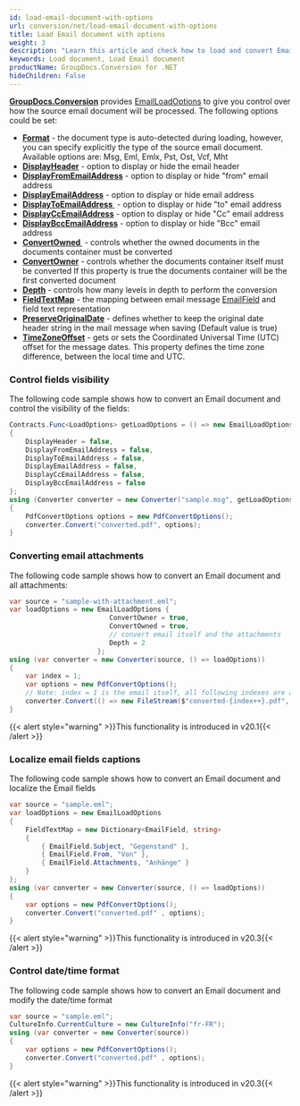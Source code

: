 ```yaml
---
id: load-email-document-with-options
url: conversion/net/load-email-document-with-options
title: Load Email document with options
weight: 3
description: "Learn this article and check how to load and convert Email documents with advanced options using GroupDocs.Conversion for .NET API."
keywords: Load document, Load Email document
productName: GroupDocs.Conversion for .NET
hideChildren: False
---
```

[**GroupDocs.Conversion**](https://products.groupdocs.com/conversion/net) provides [EmailLoadOptions](https://reference.groupdocs.com/conversion/net/groupdocs.conversion.options.load/emailloadoptions) to give you control over how the source email document will be processed. The following options could be set:

*   **[Format](https://reference.groupdocs.com/conversion/net/groupdocs.conversion.options.load/emailloadoptions/format)** - the document type is auto-detected during loading, however, you can specify explicitly the type of the source email document. Available options are: Msg, Eml, Emlx, Pst, Ost, Vcf, Mht 
*   **[DisplayHeader](https://reference.groupdocs.com/conversion/net/groupdocs.conversion.options.load/emailloadoptions/displayheader)** - option to display or hide the email header  
*   **[DisplayFromEmailAddress](https://reference.groupdocs.com/conversion/net/groupdocs.conversion.options.load/emailloadoptions/displayfromemailaddress)** - option to display or hide "from" email address
*   **[DisplayEmailAddress](https://reference.groupdocs.com/conversion/net/groupdocs.conversion.options.load/emailloadoptions/displayemailaddress)** - option to display or hide email address
*   [**DisplayToEmailAddress** ](https://reference.groupdocs.com/conversion/net/groupdocs.conversion.options.load/emailloadoptions/displaytoemailaddress) - option to display or hide "to" email address
*   **[DisplayCcEmailAddress](https://reference.groupdocs.com/conversion/net/groupdocs.conversion.options.load/emailloadoptions/displayccemailaddress)** - option to display or hide "Cc" email address
*   **[DisplayBccEmailAddress](https://reference.groupdocs.com/conversion/net/groupdocs.conversion.options.load/emailloadoptions/displaybccemailaddress)** - option to display or hide "Bcc" email address
*   **[ConvertOwned ](https://reference.groupdocs.com/conversion/net/groupdocs.conversion.options.load/emailloadoptions/convertowned)** - controls whether the owned documents in the documents container must be converted
*   **[ConvertOwner](https://reference.groupdocs.com/conversion/net/groupdocs.conversion.options.load/emailloadoptions/convertowner)** - controls whether the documents container itself must be converted If this property is true the documents container will be the first converted document
*   **[Depth](https://reference.groupdocs.com/conversion/net/groupdocs.conversion.options.load/emailloadoptions/depth)** - controls how many levels in depth to perform the conversion
*   **[FieldTextMap](https://reference.groupdocs.com/conversion/net/groupdocs.conversion.options.load/emailloadoptions/fieldtextmap)** - the mapping between email message [EmailField](https://reference.groupdocs.com/conversion/net/groupdocs.conversion.options.load/emailfield) and field text representation
*   **[PreserveOriginalDate](https://reference.groupdocs.com/conversion/net/groupdocs.conversion.options.load/emailloadoptions/preserveoriginaldate)** - defines whether to keep the original date header string in the mail message when saving (Default value is true)
*   **[TimeZoneOffset](https://reference.groupdocs.com/conversion/net/groupdocs.conversion.options.load/emailloadoptions/timezoneoffset)** - gets or sets the Coordinated Universal Time (UTC) offset for the message dates. This property defines the time zone difference, between the local time and UTC.

### Control fields visibility

The following code sample shows how to convert an Email document and control the visibility of the fields:

```csharp
Contracts.Func<LoadOptions> getLoadOptions = () => new EmailLoadOptions
{
    DisplayHeader = false,
    DisplayFromEmailAddress = false,
    DisplayToEmailAddress = false,
    DisplayEmailAddress = false,
    DisplayCcEmailAddress = false,
    DisplayBccEmailAddress = false
};
using (Converter converter = new Converter("sample.msg", getLoadOptions))
{
    PdfConvertOptions options = new PdfConvertOptions();
    converter.Convert("converted.pdf", options);
}
```

### Converting email attachments

The following code sample shows how to convert an Email document and all attachments:

```csharp
var source = "sample-with-attachment.eml";
var loadOptions = new EmailLoadOptions {
                         ConvertOwner = true,
                         ConvertOwned = true,
                         // convert email itself and the attachments
                         Depth = 2
                      };
using (var converter = new Converter(source, () => loadOptions))
{
    var index = 1;
    var options = new PdfConvertOptions();
    // Note: index = 1 is the email itself, all following indexes are attachments
    converter.Convert(() => new FileStream($"converted-{index++}.pdf", FileMode.Create) , options);
}
```

{{< alert style="warning" >}}This functionality is introduced in v20.1{{< /alert >}}

### Localize email fields captions

The following code sample shows how to convert an Email document and localize the Email fields

```csharp
var source = "sample.eml";
var loadOptions = new EmailLoadOptions
{
    FieldTextMap = new Dictionary<EmailField, string>
    {
        { EmailField.Subject, "Gegenstand" },
        { EmailField.From, "Von" },
        { EmailField.Attachments, "Anhänge" }
    }
};
using (var converter = new Converter(source, () => loadOptions))
{
    var options = new PdfConvertOptions();
    converter.Convert("converted.pdf" , options);
}


```

{{< alert style="warning" >}}This functionality is introduced in v20.3{{< /alert >}}

### Control date/time format

The following code sample shows how to convert an Email document and modify the date/time format

```csharp
var source = "sample.eml";
CultureInfo.CurrentCulture = new CultureInfo("fr-FR");
using (var converter = new Converter(source))
{
    var options = new PdfConvertOptions();
    converter.Convert("converted.pdf" , options);
}
```

{{< alert style="warning" >}}This functionality is introduced in v20.3{{< /alert >}}
